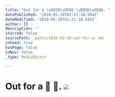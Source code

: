 ```yaml
---
title: "Out for a \uD83D\uDEB6 \uD83D\uDEB6. "
datePublished: '2016-05-18T01:21:38.904Z'
dateModified: '2016-05-18T01:21:18.546Z'
author: []
description: ''
starred: false
sourcePath: _posts/2016-05-18-out-for-a-.md
inFeed: true
hasPage: false
inNav: false
_type: MediaObject

---
```

# Out for a 🚶 🚶. ![](https://the-grid-user-content.s3-us-west-2.amazonaws.com/defe1be6-083d-4c15-88fd-310e7362c284.jpg)